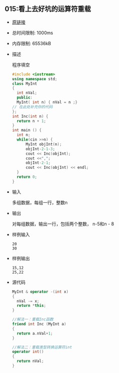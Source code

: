 ## 015:看上去好坑的运算符重载

- [原链接](http://cxsjsxmooc.openjudge.cn/2020t3fallall2/015/)

- 总时间限制: 1000ms
- 内存限制: 65536kB

- 描述

  程序填空

  ```c++
  #include <iostream> 
  using namespace std;
  class MyInt 
  { 
  	int nVal; 
  	public: 
  	MyInt( int n) { nVal = n ;}
  // 在此处补充你的代码
  }; 
  int Inc(int n) {
  	return n + 1;
  }
  int main () { 
  	int n;
  	while(cin >>n) {
  		MyInt objInt(n); 
  		objInt-2-1-3; 
  		cout << Inc(objInt);
  		cout <<","; 
  		objInt-2-1; 
  		cout << Inc(objInt) << endl;
  	}
  	return 0;
  }
  ```

- 输入

  多组数据，每组一行，整数n

- 输出

  对每组数据，输出一行，包括两个整数， n-5和n - 8

- 样例输入

  ```
  20
  30
  ```

- 样例输出

  ```
  15,12
  25,22
  ```



- 源代码

  ```c++
  MyInt & operator -(int x)
  {
  	nVal -= x;
  	return *this;
  }
  
  //解法一：重载Inc函数
  friend int Inc (MyInt a)
  {
  	return a.nVal+1;
  }
  
  //解法二：重载类型转换运算符int
  operator int() 
  {
  	return nVal;
  }
  ```

  
